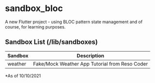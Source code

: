 # sandbox_bloc

A new Flutter project - using BLOC pattern state management and of course, for learning purposes.

## Sandbox List (/lib/sandboxes)

| Sandbox        | Description |
| -------------- | ----------- |
| weather        | Fake/Mock Weather App Tutorial from Reso Coder |

*As of 10/10/2021
